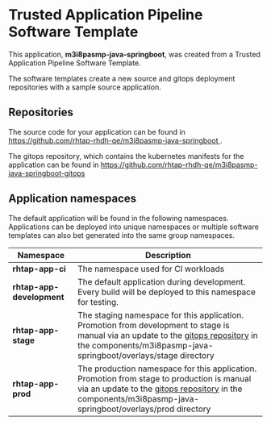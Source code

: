 # Trusted Application Pipeline Software Template

This application, **m3i8pasmp-java-springboot**, was created from a Trusted Application Pipeline Software Template.

The software templates create a new source and gitops deployment repositories with a sample source application. 

## Repositories

The source code for your application can be found in [https://github.com/rhtap-rhdh-qe/m3i8pasmp-java-springboot ](https://github.com/rhtap-rhdh-qe/m3i8pasmp-java-springboot ).
 
The gitops repository, which contains the kubernetes manifests for the application can be found in 
[https://github.com/rhtap-rhdh-qe/m3i8pasmp-java-springboot-gitops ](https://github.com/rhtap-rhdh-qe/m3i8pasmp-java-springboot-gitops ) 

## Application namespaces 

The default application will be found in the following namespaces. Applications can be deployed into unique namespaces or multiple software templates can also bet generated into the same group namespaces.  

|  Namespace   |  Description   |  
| -------- | -------- |
| **rhtap-app-ci** | The namespace used for CI workloads |
| **rhtap-app-development** | The default application during development. Every build will be deployed to this namespace for testing. |
| **rhtap-app-stage** | The staging namespace for this application. Promotion from development to stage is manual via an update to the [gitops repository](https://github.com/rhtap-rhdh-qe/m3i8pasmp-java-springboot-gitops ) in the components/m3i8pasmp-java-springboot/overlays/stage directory |
| **rhtap-app-prod** | The production namespace for this application. Promotion from stage to production is manual via an update to the [gitops repository](https://github.com/rhtap-rhdh-qe/m3i8pasmp-java-springboot-gitops ) in the components/m3i8pasmp-java-springboot/overlays/prod directory |